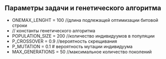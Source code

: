 ## Параметры задачи и генетического алгоритма

- ONEMAX_LENGHT = 100	//длина подлежащей оптимизации битовой строки
- // константы генетического алгоритма
- POPULATION_SIZE = 200	//количество индивидуумов в популяции
- P_CROSSOVER = 0.9	//вероятность скрещивания
- P_MUTATION = 0.1        # вероятность мутации индивидуума
- MAX_GENERATIONS = 50	//максимальное количество поколений

